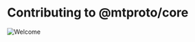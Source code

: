 # Contributing to @mtproto/core

![Welcome](https://user-images.githubusercontent.com/16985862/79891115-98bc2900-8411-11ea-9ef4-61890b963fbf.png)
